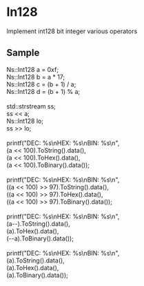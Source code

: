 # In128
Implement int128 bit integer various operators
 
Sample
----------------------
Ns::Int128 a = 0xf;
<br/>
Ns::Int128 b = a * 17;
<br/>
Ns::Int128 c = (b + 1) / a;
<br/>
Ns::Int128 d = (b + 1) % a;
<br/>
<br/>
std::strstream ss;
<br/>
ss &lt;&lt; a;
<br/>
Ns::Int128 lo;
<br/>
ss &gt;&gt; lo;
<br/>
<br/>
    printf("DEC: %s\nHEX: %s\nBIN: %s\n",<br/>
        (a << 100).ToString().data(), <br/>
        (a << 100).ToHex().data(),<br/>
        (a << 100).ToBinary().data());<br/>
<br/>
    printf("DEC: %s\nHEX: %s\nBIN: %s\n",<br/>
        ((a << 100) >> 97).ToString().data(),<br/>
        ((a << 100) >> 97).ToHex().data(),<br/>
        ((a << 100) >> 97).ToBinary().data());<br/>
<br/>
    printf("DEC: %s\nHEX: %s\nBIN: %s\n",<br/>
        (a--).ToString().data(),<br/>
        (a).ToHex().data(),<br/>
        (--a).ToBinary().data());<br/>
<br/>
    printf("DEC: %s\nHEX: %s\nBIN: %s\n",<br/>
        (a).ToString().data(),<br/>
        (a).ToHex().data(),<br/>
        (a).ToBinary().data());<br/>
<br/>
